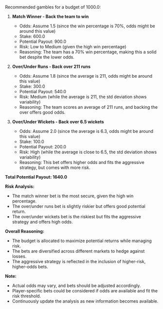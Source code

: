 Recommended gambles for a budget of 1000.0:

1. **Match Winner - Back the team to win**
   - Odds: Assume 1.5 (since the win percentage is 70%, odds might be around this value)
   - Stake: 600.0
   - Potential Payout: 900.0
   - Risk: Low to Medium (given the high win percentage)
   - Reasoning: The team has a 70% win percentage, making this a solid bet despite the lower odds.

2. **Over/Under Runs - Back over 211 runs**
   - Odds: Assume 1.8 (since the average is 211, odds might be around this value)
   - Stake: 300.0
   - Potential Payout: 540.0
   - Risk: Medium (while the average is 211, the std deviation shows variability)
   - Reasoning: The team scores an average of 211 runs, and backing the over offers good odds.

3. **Over/Under Wickets - Back over 6.5 wickets**
   - Odds: Assume 2.0 (since the average is 6.3, odds might be around this value)
   - Stake: 100.0
   - Potential Payout: 200.0
   - Risk: High (while the average is close to 6.5, the std deviation shows variability)
   - Reasoning: This bet offers higher odds and fits the aggressive strategy, but comes with more risk.

**Total Potential Payout: 1640.0**

**Risk Analysis:**
- The match winner bet is the most secure, given the high win percentage.
- The over/under runs bet is slightly riskier but offers good potential return.
- The over/under wickets bet is the riskiest but fits the aggressive strategy and offers high odds.

**Overall Reasoning:**
- The budget is allocated to maximize potential returns while managing risk.
- The bets are diversified across different markets to hedge against losses.
- The aggressive strategy is reflected in the inclusion of higher-risk, higher-odds bets.

**Note:**
- Actual odds may vary, and bets should be adjusted accordingly.
- Player-specific bets could be considered if odds are available and fit the risk threshold.
- Continuously update the analysis as new information becomes available.